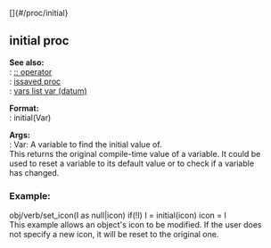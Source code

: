 []{#/proc/initial}    
## initial proc    
**See also:**    
:   [:: operator](ref/operator/::)    
:   [issaved proc](ref/proc/issaved)    
:   [vars list var (datum)](ref/datum/var/vars)    
<!-- -->    
**Format:**    
:   initial(Var)    
<!-- -->    
**Args:**    
:   Var: A variable to find the initial value of.    
This returns the original compile-time value of a variable. It could be    
used to reset a variable to its default value or to check if a variable    
has changed.    
### Example:    
obj/verb/set_icon(I as null\|icon) if(!I) I = initial(icon) icon = I    
This example allows an object\'s icon to be modified. If the user does    
not specify a new icon, it will be reset to the original one.  